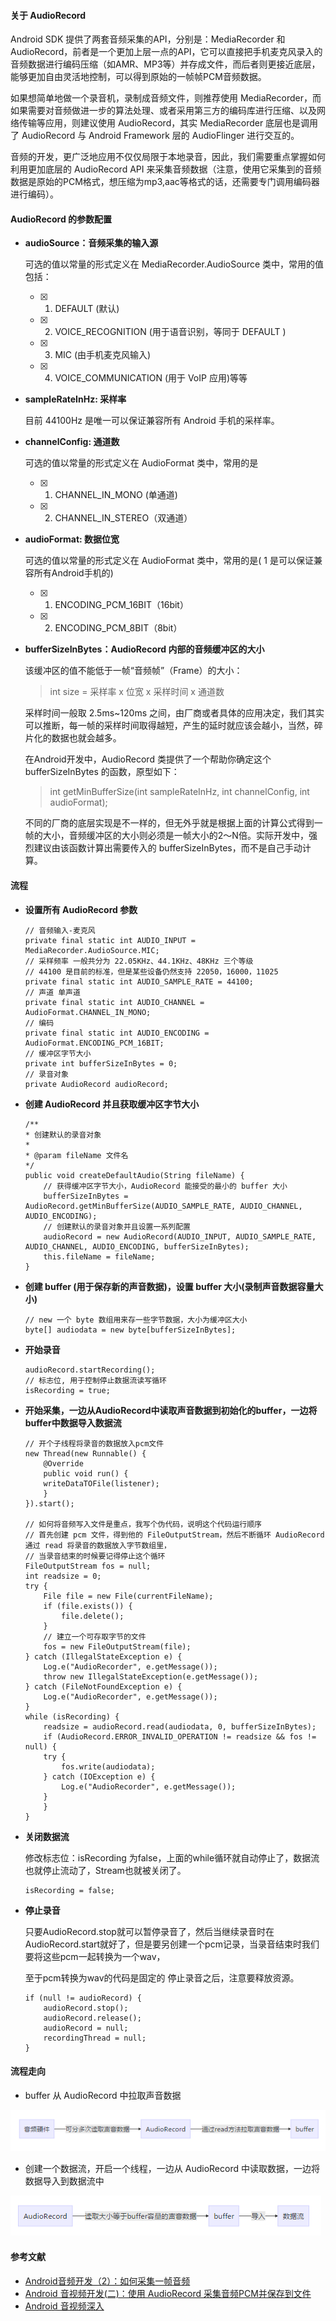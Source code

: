 #### 关于 AudioRecord
Android SDK 提供了两套音频采集的API，分别是：MediaRecorder 和 AudioRecord，前者是一个更加上层一点的API，它可以直接把手机麦克风录入的音频数据进行编码压缩（如AMR、MP3等）并存成文件，而后者则更接近底层，能够更加自由灵活地控制，可以得到原始的一帧帧PCM音频数据。

如果想简单地做一个录音机，录制成音频文件，则推荐使用 MediaRecorder，而如果需要对音频做进一步的算法处理、或者采用第三方的编码库进行压缩、以及网络传输等应用，则建议使用 AudioRecord，其实 MediaRecorder 底层也是调用了 AudioRecord 与 Android Framework 层的 AudioFlinger 进行交互的。

音频的开发，更广泛地应用不仅仅局限于本地录音，因此，我们需要重点掌握如何利用更加底层的 AudioRecord API 来采集音频数据（注意，使用它采集到的音频数据是原始的PCM格式，想压缩为mp3,aac等格式的话，还需要专门调用编码器进行编码）。

#### AudioRecord 的参数配置
- **audioSource：音频采集的输入源**

	可选的值以常量的形式定义在 MediaRecorder.AudioSource 类中，常用的值包括：
	- [x] 1. DEFAULT (默认)
	- [x] 2. VOICE_RECOGNITION (用于语音识别，等同于 DEFAULT )
	- [x] 3. MIC (由手机麦克风输入)
	- [x] 4. VOICE_COMMUNICATION (用于 VoIP 应用)等等

- **sampleRateInHz: 采样率**

	目前 44100Hz 是唯一可以保证兼容所有 Android 手机的采样率。

- **channelConfig: 通道数**

	可选的值以常量的形式定义在 AudioFormat 类中，常用的是
	- [x] 1. CHANNEL_IN_MONO (单通道)
	- [x] 2. CHANNEL_IN_STEREO（双通道）

- **audioFormat: 数据位宽**

	可选的值以常量的形式定义在 AudioFormat 类中，常用的是( 1 是可以保证兼容所有Android手机的)
	- [x] 1. ENCODING_PCM_16BIT（16bit）
	- [x] 2. ENCODING_PCM_8BIT（8bit）

- **bufferSizeInBytes：AudioRecord 内部的音频缓冲区的大小**

	该缓冲区的值不能低于一帧“音频帧”（Frame）的大小：

	> int size = 采样率 x 位宽 x 采样时间 x 通道数

	采样时间一般取 2.5ms~120ms 之间，由厂商或者具体的应用决定，我们其实可以推断，每一帧的采样时间取得越短，产生的延时就应该会越小，当然，碎片化的数据也就会越多。

	在Android开发中，AudioRecord 类提供了一个帮助你确定这个 bufferSizeInBytes 的函数，原型如下：

	> int getMinBufferSize(int sampleRateInHz, int channelConfig, int audioFormat);

	不同的厂商的底层实现是不一样的，但无外乎就是根据上面的计算公式得到一帧的大小，音频缓冲区的大小则必须是一帧大小的2～N倍。实际开发中，强烈建议由该函数计算出需要传入的 bufferSizeInBytes，而不是自己手动计算。

#### 流程

- **设置所有 AudioRecord 参数**

	```
    // 音频输入-麦克风
    private final static int AUDIO_INPUT = MediaRecorder.AudioSource.MIC;
    // 采样频率 一般共分为 22.05KHz、44.1KHz、48KHz 三个等级
    // 44100 是目前的标准，但是某些设备仍然支持 22050，16000，11025
    private final static int AUDIO_SAMPLE_RATE = 44100;
    // 声道 单声道
    private final static int AUDIO_CHANNEL = AudioFormat.CHANNEL_IN_MONO;
    // 编码
    private final static int AUDIO_ENCODING = AudioFormat.ENCODING_PCM_16BIT;
    // 缓冲区字节大小
    private int bufferSizeInBytes = 0;
    // 录音对象
    private AudioRecord audioRecord;
	```
- **创建 AudioRecord 并且获取缓冲区字节大小**

	```
    /**
    * 创建默认的录音对象
    *
    * @param fileName 文件名
    */
    public void createDefaultAudio(String fileName) {
        // 获得缓冲区字节大小，AudioRecord 能接受的最小的 buffer 大小
        bufferSizeInBytes = AudioRecord.getMinBufferSize(AUDIO_SAMPLE_RATE, AUDIO_CHANNEL, AUDIO_ENCODING);
        // 创建默认的录音对象并且设置一系列配置
        audioRecord = new AudioRecord(AUDIO_INPUT, AUDIO_SAMPLE_RATE, AUDIO_CHANNEL, AUDIO_ENCODING, bufferSizeInBytes);
        this.fileName = fileName;
    }
	```
- **创建 buffer (用于保存新的声音数据)，设置 buffer 大小(录制声音数据容量大小)**

	```
	// new 一个 byte 数组用来存一些字节数据，大小为缓冲区大小
	byte[] audiodata = new byte[bufferSizeInBytes];
	```

- **开始录音**

	```
	audioRecord.startRecording();
	// 标志位, 用于控制停止数据流读写循环
	isRecording = true;
	```
- **开始采集，一边从AudioRecord中读取声音数据到初始化的buffer，一边将buffer中数据导入数据流**

	```
    // 开个子线程将录音的数据放入pcm文件
    new Thread(new Runnable() {
        @Override
        public void run() {
	    writeDataTOFile(listener);
        }
    }).start();

    // 如何将音频写入文件是重点，我写个伪代码，说明这个代码运行顺序
    // 首先创建 pcm 文件，得到他的 FileOutputStream，然后不断循环 AudioRecord 通过 read 将录音的数据放入字节数组里，
    // 当录音结束的时候要记得停止这个循环
    FileOutputStream fos = null;
    int readsize = 0;
    try {
        File file = new File(currentFileName);
        if (file.exists()) {
    	    file.delete();
        }
        // 建立一个可存取字节的文件
        fos = new FileOutputStream(file);
    } catch (IllegalStateException e) {
        Log.e("AudioRecorder", e.getMessage());
        throw new IllegalStateException(e.getMessage());
    } catch (FileNotFoundException e) {
        Log.e("AudioRecorder", e.getMessage());
    }
    while (isRecording) {
        readsize = audioRecord.read(audiodata, 0, bufferSizeInBytes);
        if (AudioRecord.ERROR_INVALID_OPERATION != readsize && fos != null) {
	    try {
	        fos.write(audiodata);
	    } catch (IOException e) {
	        Log.e("AudioRecorder", e.getMessage());
	    }
        }
    }
	```
- **关闭数据流**

	修改标志位：isRecording 为false，上面的while循环就自动停止了，数据流也就停止流动了，Stream也就被关闭了。
	```
	isRecording = false;
	```
- **停止录音**

	只要AudioRecord.stop就可以暂停录音了，然后当继续录音时在AudioRecord.start就好了，但是要另创建一个pcm记录，当录音结束时我们要将这些pcm一起转换为一个wav，

	至于pcm转换为wav的代码是固定的
	停止录音之后，注意要释放资源。

	```
	if (null != audioRecord) {
	    audioRecord.stop();
	    audioRecord.release();
	    audioRecord = null;
	    recordingThread = null;
	}
	```
#### 流程走向
- buffer 从 AudioRecord 中拉取声音数据

![拉取数据](https://github.com/Bacchuc/AudioVideo/blob/master/notelib/src/main/java/com/bacchus/notelib/image/cnblog_pull.png)

- 创建一个数据流，开启一个线程，一边从 AudioRecord 中读取数据，一边将数据导入到数据流中

![导出数据](https://github.com/Bacchuc/AudioVideo/blob/master/notelib/src/main/java/com/bacchus/notelib/image/cnblog_push.png)

#### 参考文献
- [Android音频开发（2）：如何采集一帧音频](https://blog.51cto.com/ticktick/1749719)
- [Android 音视频开发(二)：使用 AudioRecord 采集音频PCM并保存到文件](https://www.cnblogs.com/renhui/p/7457321.html)
- [Android 音视频深入](https://www.cnblogs.com/jianpanwuzhe/p/8403784.html)


